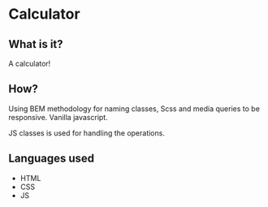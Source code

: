 # Calculator

## What is it?

A calculator!

## How?

Using BEM methodology for naming classes, Scss and media queries to be responsive. Vanilla javascript.

JS classes is used for handling the operations.

## Languages used

-   HTML
-   CSS
-   JS
